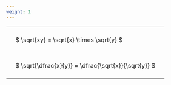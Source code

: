 ```yaml
---
weight: 1
---
```


<style type="text/css">
#T_f0a63 th.col_heading {
  text-align: left;
  font-size: 1em;
}
#T_f0a63 td {
  text-align: left;
  font-size: 1em;
  padding: 1.5em;
}
</style>
<table id="T_f0a63">
  <thead>
  </thead>
  <tbody>
    <tr>
      <td id="T_f0a63_row0_col0" class="data row0 col0" >$ \sqrt{xy} = \sqrt{x} \times \sqrt{y} $</td>
    </tr>
    <tr>
      <td id="T_f0a63_row1_col0" class="data row1 col0" >$ \sqrt{\dfrac{x}{y}} = \dfrac{\sqrt{x}}{\sqrt{y}} $</td>
    </tr>
  </tbody>
</table>
